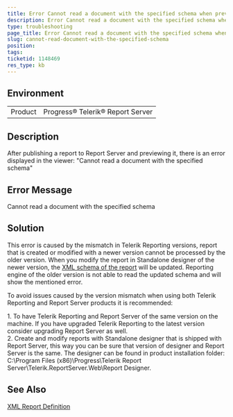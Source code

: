 ```yaml
---
title: Error Cannot read a document with the specified schema when previewing report in Report Server
description: Error Cannot read a document with the specified schema when previewing report in Report Server
type: troubleshooting
page_title: Error Cannot read a document with the specified schema when previewing report in Report Server
slug: cannot-read-document-with-the-specified-schema
position: 
tags: 
ticketid: 1148469
res_type: kb
---
```


## Environment
<table>
	<tr>
		<td>Product</td>
		<td>Progress® Telerik® Report Server</td>
	</tr>
</table>


## Description

After publishing a report to Report Server and previewing it, there is an error displayed in the viewer: "Cannot read a document with the specified schema"

## Error Message
Cannot read a document with the specified schema

## Solution
This error is caused by the mismatch in Telerik Reporting versions, report that is created or modified with a newer version cannot be processed by the older version. When you modify the report in Standalone designer of the newer version, the [XML schema of the report](https://docs.telerik.com/reporting/upgrading-xml-report-definition-versioning) will be updated. Reporting engine of the older version is not able to read the updated schema and will show the mentioned error.  
  
To avoid issues caused by the version mismatch when using both Telerik Reporting and Report Server products it is recommended: 
  
1\. To have Telerik Reporting and Report Server of the same version on the machine. If you have upgraded Telerik Reporting to the latest version consider upgrading Report Server as well.  
2\. Create and modify reports with Standalone designer that is shipped with Report Server, this way you can be sure that version of designer and Report Server is the same. The designer can be found in product installation folder: C:\\Program Files (x86)\\Progress\\Telerik Report Server\\Telerik.ReportServer.Web\\Report Designer. 

## See Also

[XML Report Definition](https://docs.telerik.com/reporting/upgrading-xml-report-definition-versioning)

